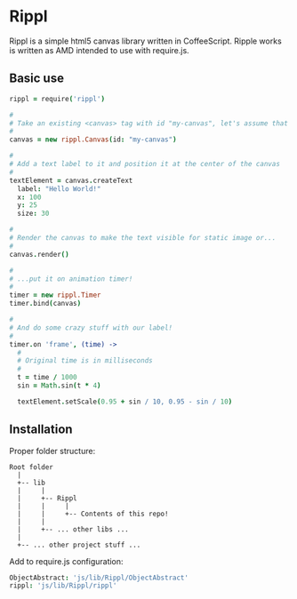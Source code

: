 # Rippl

Rippl is a simple html5 canvas library written in CoffeeScript. Ripple works is written as AMD intended to use with require.js.

## Basic use

```coffeescript
rippl = require('rippl')

#
# Take an existing <canvas> tag with id "my-canvas", let's assume that canvas has dimensions of 200x50
#
canvas = new rippl.Canvas(id: "my-canvas")

#
# Add a text label to it and position it at the center of the canvas
#
textElement = canvas.createText
  label: "Hello World!"
  x: 100
  y: 25
  size: 30

#
# Render the canvas to make the text visible for static image or...
#
canvas.render()

#
# ...put it on animation timer!
#
timer = new rippl.Timer
timer.bind(canvas)

#
# And do some crazy stuff with our label!
#
timer.on 'frame', (time) ->
  #
  # Original time is in milliseconds
  #
  t = time / 1000
  sin = Math.sin(t * 4)

  textElement.setScale(0.95 + sin / 10, 0.95 - sin / 10)
```

## Installation

Proper folder structure:

```
Root folder
  |
  +-- lib
  |     |
  |     +-- Rippl
  |     |     |
  |     |     +-- Contents of this repo!
  |     |
  |     +-- ... other libs ...
  |
  +-- ... other project stuff ...
```

Add to require.js configuration:

```coffeescript
ObjectAbstract: 'js/lib/Rippl/ObjectAbstract'
rippl: 'js/lib/Rippl/rippl'
```
